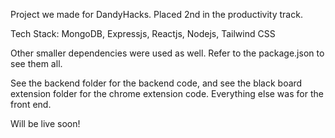 Project we made for DandyHacks. Placed 2nd in the productivity track. 

Tech Stack:
MongoDB,
Expressjs,
Reactjs,
Nodejs,
Tailwind CSS

Other smaller dependencies were used as well. Refer to the package.json to see them all. 

See the backend folder for the backend code, and see the black board extension folder for the chrome extension code. Everything else was for the front end.

Will be live soon!
